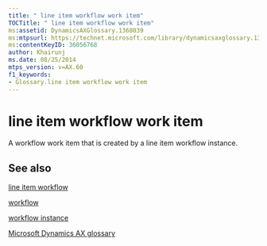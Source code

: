 ```yaml
---
title: " line item workflow work item"
TOCTitle: " line item workflow work item"
ms:assetid: DynamicsAXGlossary.1368039
ms:mtpsurl: https://technet.microsoft.com/library/dynamicsaxglossary.1368039(v=AX.60)
ms:contentKeyID: 36056768
author: Khairunj
ms.date: 08/25/2014
mtps_version: v=AX.60
f1_keywords:
- Glossary.line item workflow work item
---
```


# line item workflow work item

A workflow work item that is created by a line item workflow instance.

## See also

[line item workflow](line-item-workflow.md)

[workflow](workflow.md)

[workflow instance](workflow-instance.md)

[Microsoft Dynamics AX glossary](glossary/microsoft-dynamics-ax-glossary.md)

  


